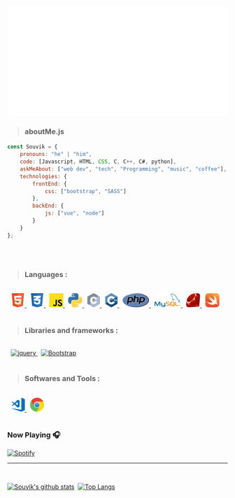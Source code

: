 <!-- > ### Hi there 👋 Welcome to my GitHub Account! I'm Souvik Das, full stack developer.... -->

<!-- <h3 style="border-left: 3px solid gray; padding-left: 10px;"> Hi there 👋 Welcome to my GitHub Account! I'm Souvik Das, full stack developer.... </h3> -->

<!-- **SouvikDas-git/SouvikDas-git** is a ✨ _special_ ✨ repository because its `README.md` (this file) appears on your GitHub profile.

Here are some ideas to get you started: -->


![Hi there 👋 Welcome to my GitHub Account! I'm Souvik Das, full stack developer...](cover.svg)


<!-- - 🔭 I’m currently working on ...
- 🌱 I’m currently learning ...
- 👯 I’m looking to collaborate on ...
- 🤔 I’m looking for help with ...
- 💬 Ask me about ...
- 📫 How to reach me: ...
- 😄 Pronouns: ...
- ⚡ Fun fact: ... -->

<!-- <br> -->

> ### aboutMe.js


```javascript
const Souvik = {
    pronouns: "he" | "him",
    code: [Javascript, HTML, CSS, C, C++, C#, python],
    askMeAbout: ["web dev", "tech", "Programming", "music", "coffee"],
    technologies: {
        frontEnd: {
            css: ["bootstrap", "SASS"]
        },
        backEnd: {
            js: ["vue", "node"]
        }
    }
};
```
<br>
<br>

> ### Languages :
<br>
&nbsp;
<a href="https://www.w3.org/html/" target="_blank">
<img alt="HTML5" height="32px" src="html_icon.svg">
</a>
&nbsp;
<a href="https://www.w3schools.com/css/" target="_blank">
<img alt="CSS3" height="32px" src="css_icon.svg">
</a>
&nbsp;
<a href="https://www.javascript.com/" target="_blank">
<img alt="javascript" height="32px" src="js_icon.svg">
</a>
&nbsp;
<a href="https://www.python.org/" target="_blank">
<img alt="Python" height="32px" src="python_icon.svg">
</a>
&nbsp;
<a href="https://www.cprogramming.com/" target="_blank">
<img alt="C" height="32px" src="c_icon.svg">
</a>
&nbsp;
<a href="https://www.cprogramming.com/" target="_blank">
<img alt="C++" height="32px" src="cpp_icon.svg">
</a>
&nbsp;
<a href="https://www.php.net/" target="_blank">
<img alt="php" height="32px" src="php_icon.svg">
</a>
&nbsp;
<a href="https://www.mysql.com/" target="_blank">
<img alt="mysql" height="32px" src="mysql_icon.svg">
</a>
&nbsp;
<a href="https://www.ruby-lang.org/en/" target="_blank">
<img alt="ruby" height="32px" src="ruby_icon.svg">
</a>
&nbsp;
<a href="https://developer.apple.com/swift/" target="_blank">
<img alt="swift" height="32px" src="swift_icon.svg">
</a>

<br>
<br>

> ### Libraries and frameworks :
<br>
&nbsp;
<a href="https://jquery.com/" target="_blank">
<img alt="jquery" height="32px" src="https://jquery.com/jquery-wp-content/themes/jquery.com/i/favicon.ico">
</a>
&nbsp;
<a href="https://getbootstrap.com/" target="_blank">
<img alt="Bootstrap" height="32px" src="https://getbootstrap.com/docs/5.1/assets/img/favicons/favicon-32x32.png">
</a>

<br>
<br>

> ### Softwares and Tools :
<br>
&nbsp;
<a href="https://code.visualstudio.com/" target="_blank">
<img alt="Visual Studio Code" height="32px" src="vscode_icon.svg">
</a>
&nbsp;
<a href="https://www.google.com/chrome/fast-and-secure/" target="_blank">
<img alt="Google Chrome" height="32px" src="chrome_icon.svg">
</a>

<br>
<br>

### Now Playing 🎧

[![Spotify](https://github-readme-remake.vercel.app/api/spotify)](https://open.spotify.com/user/drqq0s1nekazb03qwe9klpi0f)

<!-- <br/> -->

---

<br>

[![Souvik's github stats](https://github-readme-stats.vercel.app/api?username=SouvikDas-git&include_all_commits=true&count_private=true&show_icons=true&line_height=20&title_color=FFFFFF&icon_color=F28C0F&text_color=969696&bg_color=0D1117)](https://github.com/anuraghazra/github-readme-stats)&nbsp;
[![Top Langs](https://github-readme-stats.vercel.app/api/top-langs/?username=SouvikDas-git&layout=compact&show_icons=true&line_height=20&title_color=FFFFFF&icon_color=FFFFFF&text_color=FFFFFF&bg_color=0D1117)](https://github.com/anuraghazra/github-readme-stats)
